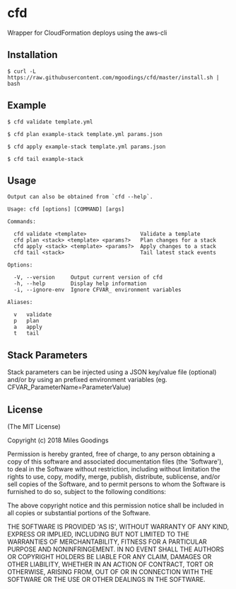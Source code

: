 # cfd
Wrapper for CloudFormation deploys using the aws-cli

## Installation

    $ curl -L https://raw.githubusercontent.com/mgoodings/cfd/master/install.sh | bash

## Example

    $ cfd validate template.yml

    $ cfd plan example-stack template.yml params.json

    $ cfd apply example-stack template.yml params.json

    $ cfd tail example-stack

## Usage

    Output can also be obtained from `cfd --help`.

    Usage: cfd [options] [COMMAND] [args]

    Commands:

      cfd validate <template>                 Validate a template
      cfd plan <stack> <template> <params?>   Plan changes for a stack
      cfd apply <stack> <template> <params?>  Apply changes to a stack
      cfd tail <stack>                        Tail latest stack events

    Options:

      -V, --version     Output current version of cfd
      -h, --help        Display help information
      -i, --ignore-env  Ignore CFVAR_ environment variables

    Aliases:

      v   validate
      p   plan
      a   apply
      t   tail

## Stack Parameters

Stack parameters can be injected using a JSON key/value file (optional) and/or by using an prefixed environment variables (eg. CFVAR_ParameterName=ParameterValue)

## License

(The MIT License)

Copyright (c) 2018 Miles Goodings

Permission is hereby granted, free of charge, to any person obtaining
a copy of this software and associated documentation files (the
'Software'), to deal in the Software without restriction, including
without limitation the rights to use, copy, modify, merge, publish,
distribute, sublicense, and/or sell copies of the Software, and to
permit persons to whom the Software is furnished to do so, subject to
the following conditions:

The above copyright notice and this permission notice shall be
included in all copies or substantial portions of the Software.

THE SOFTWARE IS PROVIDED 'AS IS', WITHOUT WARRANTY OF ANY KIND,
EXPRESS OR IMPLIED, INCLUDING BUT NOT LIMITED TO THE WARRANTIES OF
MERCHANTABILITY, FITNESS FOR A PARTICULAR PURPOSE AND NONINFRINGEMENT.
IN NO EVENT SHALL THE AUTHORS OR COPYRIGHT HOLDERS BE LIABLE FOR ANY
CLAIM, DAMAGES OR OTHER LIABILITY, WHETHER IN AN ACTION OF CONTRACT,
TORT OR OTHERWISE, ARISING FROM, OUT OF OR IN CONNECTION WITH THE
SOFTWARE OR THE USE OR OTHER DEALINGS IN THE SOFTWARE.
